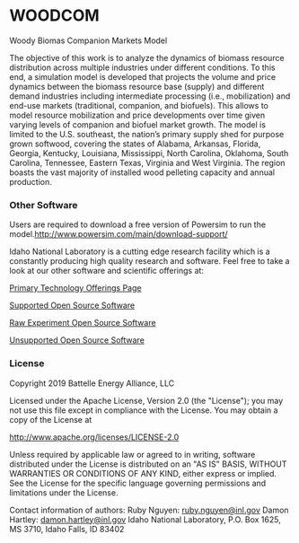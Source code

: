 ﻿# WOODCOM
Woody Biomas Companion Markets Model

The objective of this work is to analyze the dynamics of biomass resource distribution across multiple industries under different 
conditions. To this end, a simulation model is developed that projects the volume and price dynamics between the biomass resource 
base (supply) and different demand industries including intermediate processing (i.e., mobilization) and end-use markets (traditional, 
companion, and biofuels). This allows to model resource mobilization and price developments over time given varying levels of companion 
and biofuel market growth. The model is limited to the U.S. southeast, the nation’s primary supply shed for purpose grown softwood, 
covering the states of Alabama, Arkansas, Florida, Georgia, Kentucky, Louisiana, Mississippi, North Carolina, Oklahoma, South Carolina, 
Tennessee, Eastern Texas, Virginia and West Virginia. The region boasts the vast majority of installed wood pelleting capacity and annual 
production. 

### Other Software

Users are required to download a free version of Powersim to run the model.http://www.powersim.com/main/download-support/ 


Idaho National Laboratory is a cutting edge research facility which is a constantly producing high quality research and software. Feel free to take a look at our other software and scientific offerings at:

[Primary Technology Offerings Page](https://www.inl.gov/inl-initiatives/technology-deployment)

[Supported Open Source Software](https://github.com/idaholab)

[Raw Experiment Open Source Software](https://github.com/IdahoLabResearch)

[Unsupported Open Source Software](https://github.com/IdahoLabCuttingBoard)


### License

Copyright 2019 Battelle Energy Alliance, LLC

Licensed under the Apache License, Version 2.0 (the "License");
you may not use this file except in compliance with the License.
You may obtain a copy of the License at

  http://www.apache.org/licenses/LICENSE-2.0

Unless required by applicable law or agreed to in writing, software
distributed under the License is distributed on an "AS IS" BASIS,
WITHOUT WARRANTIES OR CONDITIONS OF ANY KIND, either express or implied.
See the License for the specific language governing permissions and
limitations under the License.

Contact information of authors:
Ruby Nguyen: ruby.nguyen@inl.gov
Damon Hartley: damon.hartley@inl.gov
Idaho National Laboratory, P.O. Box 1625, MS 3710, Idaho Falls, ID 83402
